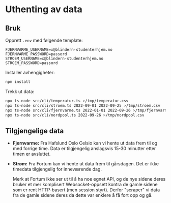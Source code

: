 # Uthenting av data

## Bruk

Opprett `.env` med følgende template:

```env
FJERNVARME_USERNAME=x@blindern-studenterhjem.no
FJERNVARME_PASSWORD=passord
STROEM_USERNAME=x@blindern-studenterhjem.no
STROEM_PASSWORD=passord
```

Installer avhengigheter:

```bash
npm install
```

Trekk ut data:

```bash
npx ts-node src/cli/temperatur.ts >/tmp/temperatur.csv
npx ts-node src/cli/stroem.ts 2022-09-01 2022-09-25 >/tmp/stroem.csv
npx ts-node src/cli/fjernvarme.ts 2022-01-01 2022-09-26 >/tmp/fjernvarme.csv
npx ts-node src/cli/nordpool.ts 2022-09-26 >/tmp/nordpool.csv
```

## Tilgjengelige data

- **Fjernvarme:** Fra Hafslund Oslo Celsio kan vi hente ut data frem til og med
  forrige time. Data er tilgjengelig anslagsvis 15-30 minutter etter timen
  er avsluttet.

- **Strøm:** Fra Fortum kan vi hente ut data frem til gårsdagen. Det er ikke timedata
  tilgjengelig for inneværende dag.

  Merk at Fortum ikke ser ut til å ha noe egnet API, og de nye sidene deres
  bruker et mer komplisert Websocket-oppsett kontra de gamle sidene som er
  rent HTTP-basert (men session styrt). Derfor "scraper" vi data fra de gamle
  sidene deres da dette var enklere å få fort opp og gå.
